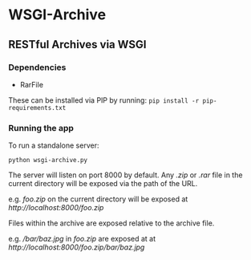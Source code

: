 # WSGI-Archive
## RESTful Archives via WSGI

### Dependencies

* RarFile

These can be installed via PIP by running:
`pip install -r pip-requirements.txt`

### Running the app

To run a standalone server:

`python wsgi-archive.py`

The server will listen on port 8000 by default.
Any _.zip_ or _.rar_ file in the current directory
will be exposed via the path of the URL.

e.g. _foo.zip_ on the current directory will be exposed
at _http://localhost:8000/foo.zip_

Files within the archive are exposed relative to the 
archive file.

e.g. _/bar/baz.jpg_ in _foo.zip_ are exposed at
at _http://localhost:8000/foo.zip/bar/baz.jpg_
